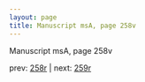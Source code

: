 ```yaml
---
layout: page
title: Manuscript msA, page 258v
---
```


Manuscript msA, page 258v

prev:  [258r](../258r) | next:  [259r](../259r)